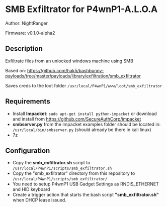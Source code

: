# SMB Exfiltrator for P4wnP1-A.L.O.A

Author: NightRanger

Firmware: v0.1.0-alpha2

## Description

Exfiltrate files from an unlocked windows machine using SMB

Based on: https://github.com/hak5/bashbunny-payloads/tree/master/payloads/library/exfiltration/smb_exfiltrator

Saves creds to the loot folder ```/usr/local/P4wnP1/www/loot/smb_exfiltrator```

## Requirements

* Install **Impacket**: ```sudo apt-get install python-impacket``` or download and install from https://github.com/SecureAuthCorp/impacket
* **smbserver.py** from the Impacket examples folder should be located in: ```/usr/local/bin/smbserver.py``` (should already be there in kali linux)
* 7z

## Configuration

* Copy the **smb_exfiltrator.sh** script to ```/usr/local/P4wnP1/scripts/smb_exfiltrator.sh```
* Copy the "smb_exfiltrator" directory from this repository  to ```/usr/local/P4wnP1/scripts/smb_exfiltrator/```
* You need to setup P4wnP1 USB Gadget Settings as RNDIS_ETHERNET and HID keyboard
* Create a trigger action that starts the bash script **"smb_exfiltrator.sh"**  when  DHCP lease issued.
